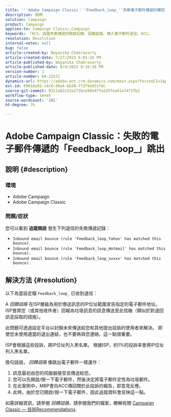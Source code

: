 ```yaml
---
title: '''Adobe Campaign Classic：''Feedback_loop_''失敗電子郵件傳遞的彈回'''
description: 說明
solution: Campaign
product: Campaign
applies-to: Campaign Classic,Campaign
keywords: 「KCS、追蹤失敗傳遞的開啟記錄、回饋迴路、傳入電子郵件退信、ACC」
resolution: Resolution
internal-notes: null
bug: false
article-created-by: Nayanika Chakravarty
article-created-date: 7/27/2023 6:01:24 PM
article-published-by: Nayanika Chakravarty
article-published-date: 8/4/2023 8:16:36 PM
version-number: 1
article-number: KA-22531
dynamics-url: https://adobe-ent.crm.dynamics.com/main.aspx?forceUCI=1&pagetype=entityrecord&etn=knowledgearticle&id=ede15597-a72c-ee11-bdf4-6045bd006149
exl-id: 69016a91-c4c6-49a4-bb30-772f9e651fdc
source-git-commit: 0311a02c52a273bce96b47fe2d3fea41a74f2fb2
workflow-type: tm+mt
source-wordcount: '281'
ht-degree: 3%

---
```


# Adobe Campaign Classic：失敗的電子郵件傳遞的「Feedback_loop_」跳出

## 說明 {#description}


### 環境

- Adobe Campaign
- Adobe Campaign Classic


### 問題/症狀

您可以看到 <b>追蹤開啟</b> 發生下列退信的失敗傳遞記錄：

- `Inbound email bounce (rule 'Feedback_loop_Yahoo' has matched this bounce).`
- `Inbound email bounce (rule 'Feedback_loop_Hotmail' has matched this bounce).`
- `Inbound email bounce (rule 'Feedback_loop_xxxxx' has matched this bounce).`



## 解決方法 {#resolution}


以下為當設定檔 `Feedback_loop_` 已收到退信：

A *回饋迴路* 在ISP層級為用於傳送訊息的IP位址範圍宣告指定的電子郵件地址。 ISP會將您（或其他收件者）回報為垃圾訊息的訊息傳送至此信箱（類似於對退回訊息採取的措施）。

此問題可透過設定平台以封鎖未來傳送給您和其他提出投訴的使用者來解決。 即使您未使用適當的退出連結，也不要再與您連絡，這一點很重要。

ISP會根據這些投訴，將IP位址列入黑名單。 根據ISP，約1%的投訴率會將IP位址列入黑名單。

換句話說， *回饋迴路* 像跳出電子郵件一樣運作：

1. 訊息最初由您的伺服器接受並傳送給您。
2. 您可以先開啟/按一下電子郵件，然後決定將電子郵件定性為垃圾郵件。
3. 在此案例中，MBP會向ACC傳回關於此投訴的報告，即意見反應。
4. 此時，由於您已開啟/按一下電子郵件，因此追蹤資料會反映這一點。


如需詳細資訊，請參閱 *回饋迴路*，請參閱我們的檔案，瞭解有關 [Campaign Classic — 技術Recommendations](https://experienceleague.adobe.com/docs/deliverability-learn/deliverability-best-practice-guide/additional-resources/campaign/acc-technical-recommendations.html?lang=en#feedback-loop-acc).
